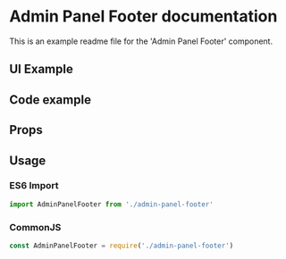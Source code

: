 # Admin Panel Footer documentation

This is an example readme file for the 'Admin Panel Footer' component.

## UI Example

<!-- STORY -->

## Code example

<!-- SOURCE -->

## Props

<!-- PROPS -->

## Usage

### ES6 Import
```js
import AdminPanelFooter from './admin-panel-footer'
```

### CommonJS

```js
const AdminPanelFooter = require('./admin-panel-footer')
